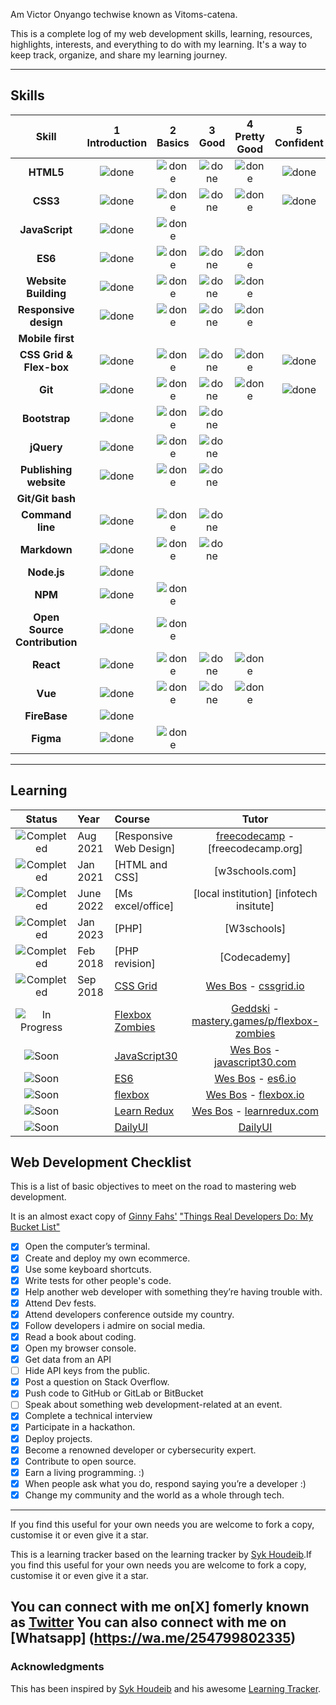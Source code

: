 Am Victor Onyango techwise known as Vitoms-catena.

This is a  complete log of my web development skills, learning, resources, highlights, interests, and everything to do with my learning. It's a way to keep track, organize, and share my learning journey.

---

## Skills

[done]: https://user-images.githubusercontent.com/29199184/32275438-8385f5c0-bf0b-11e7-9406-42265f71e2bd.png 'Done'

|            Skill             | 1<br>Introduction |  2<br>Basics  |   3<br>Good   | 4<br>Pretty Good | 5<br>Confident | 6<br>Awesome  |
| :--------------------------: | :---------------: | :-----------: | :-----------: | :--------------: | :------------: | :-----------: |
|          **HTML5**           |   ![done][done]   | ![done][done] | ![done][done] |  ![done][done]   | ![done][done]  | ![done][done] |
|           **CSS3**           |   ![done][done]   | ![done][done] | ![done][done] |  ![done][done]   | ![done][done]  | ![done][done] |
|        **JavaScript**        |   ![done][done]   | ![done][done] |               |                  |                |               |
|           **ES6**            |   ![done][done]   | ![done][done] | ![done][done] |  ![done][done]   |                |               |
|     **Website Building**     |   ![done][done]   | ![done][done] | ![done][done] |  ![done][done]   |                |               |
|    **Responsive design**     |   ![done][done]   | ![done][done] | ![done][done] |  ![done][done]   |                |               |
|       **Mobile first**       |                   |               |               |                  |                |               |
|   **CSS Grid & Flex-box**    |   ![done][done]   | ![done][done] | ![done][done] |  ![done][done]   | ![done][done]  |               |
|           **Git**            |   ![done][done]   | ![done][done] | ![done][done] |  ![done][done]   | ![done][done]  |  ![done][done]             |
|        **Bootstrap**         |   ![done][done]   | ![done][done] | ![done][done] |                  |                |               |
|          **jQuery**          |   ![done][done]   | ![done][done] | ![done][done] |                  |                |               |
|    **Publishing website**    |   ![done][done]   | ![done][done] | ![done][done] |                  |                |               |
|       **Git/Git bash**       |                   |               |                 |                |                |
|       **Command line**       |   ![done][done]   | ![done][done] | ![done][done] |                  |                |               |
|         **Markdown**         |   ![done][done]   | ![done][done] | ![done][done] |                  |                |               |
|         **Node.js**          |   ![done][done]   |               |               |                  |                |               |
|           **NPM**            |   ![done][done]   | ![done][done] |               |                  |                |               |
| **Open Source Contribution** |   ![done][done]   | ![done][done] |               |                  |                |               |
|          **React**           |   ![done][done]   | ![done][done] | ![done][done] |  ![done][done]   |                |               |
|           **Vue**            |   ![done][done]   | ![done][done] | ![done][done] |  ![done][done]   |                |               |
|         **FireBase**         |   ![done][done]   |               |               |                  |                |               |
|          **Figma**           |   ![done][done]   | ![done][done] |               |                  |                |               |

---

## Learning

[//]: # 'Status images'
[completed]: https://user-images.githubusercontent.com/29199184/32275438-8385f5c0-bf0b-11e7-9406-42265f71e2bd.png 'Completed'
[in progress]: https://user-images.githubusercontent.com/29199184/34462881-7305ddac-ee4d-11e7-9b57-589424820da4.png 'In Progress'
[soon]: https://user-images.githubusercontent.com/29199184/34462916-d5c37bd4-ee4d-11e7-9f4a-d57f2243281b.png 'Soon'

|           Status            | Year     | Course                               |                     Tutor                     |
| :-------------------------: | :------- | :----------------------------------- | :-------------------------------------------: |
|   ![Completed][completed]   | Aug 2021 | [Responsive Web Design]              |   [freecodecamp] - [freecodecamp.org]         |
|   ![Completed][completed]   | Jan 2021 | [HTML and CSS]                       |                [w3schools.com]                |
|   ![Completed][completed]   | June 2022|   [Ms excel/office]                  |  [local institution] [infotech insitute]      |
|   ![Completed][completed]   | Jan 2023 |       [PHP]                          |                  [W3schools]                  |
|   ![Completed][completed]   | Feb 2018 |        [PHP revision]                |                         [Codecademy]          |
|   ![Completed][completed]   | Sep 2018 | [CSS Grid]                           |           [Wes Bos] - [cssgrid.io]            |
| ![In Progress][in progress] |          | [Flexbox Zombies]                    | [Geddski] - [mastery.games/p/flexbox-zombies] |
|        ![Soon][soon]        |          | [JavaScript30]                       |        [Wes Bos] - [javascript30.com]         |
|        ![Soon][soon]        |          | [ES6]                                |             [Wes Bos] - [es6.io]              |
|        ![Soon][soon]        |          | [flexbox]                            |           [Wes Bos] - [flexbox.io]            |
|        ![Soon][soon]        |          | [Learn Redux]                        |         [Wes Bos] - [learnredux.com]          |
|        ![Soon][soon]        |          | [DailyUI]                            |                   [DailyUI]                   |

[//]: # 'Reference links to courses'
[react for beginners]: https://www.reactforbeginners.com
[front end web developer nanodegree]: https://in.udacity.com/course/front-end-web-developer-nanodegree--nd001/
[dailyui]: http://www.dailyui.co/
[flexbox]: https://www.flexbox.io
[css grid]: https://www.cssgrid.io
[es6]: https://www.es6.io
[front end development]: https://www.freecodecamp.org/ritikpatni
[google developer challenge scholarship]: https://www.udacity.com/google-scholarships
[javascript30]: https://javascript30.com/
[learn css grid]: https://scrimba.com/g/gR8PTE
[learn css variables]: https://scrimba.com/p/ppYrcJ
[learn redux]: https://learnredux.com
[flexbox zombies]: https://mastery.games/p/flexbox-zombies
[//]: # 'Reference links to tutors'
[freecodecamp]: https://www.freecodecamp.org
[udacity]: https://www.udacity.com
[wes bos]: https://twitter.com/wesbos
[geddski]: https://twitter.com/geddski
[per harald borgen]: https://twitter.com/perborgen
[scrimba]: https://scrimba.com/
[learnredux.com]: https://learnredux.com
[javascript30.com]: https://javascript30.com
[cssgrid.io]: https://cssgrid.io
[es6.io]: https://es6.io
[flexbox.io]: https://flexbox.io
[reactforbeginners.com]: https://reactforbeginners.com
[mastery.games/p/flexbox-zombies]: https://mastery.games/p/flexbox-zombies

## Web Development Checklist

This is a list of basic objectives to meet on the road to mastering web development.

It is an almost exact copy of [Ginny Fahs'](https://twitter.com/ginnyfahs) ["Things Real Developers Do: My Bucket List"](https://blog.prototypr.io/wondering-if-youre-a-real-developer-yet-try-making-a-bucket-list-281275482155)

- [x] Open the computer’s terminal. <achieved>
- [x] Create and deploy my own ecommerce.
- [x] Use some keyboard shortcuts.<Achieved>
- [x] Write tests for other people's code.
- [x] Help another web developer with something they’re having trouble with.
- [x] Attend Dev fests.
- [x] Attend developers conference outside my country.
- [x] Follow developers i admire on social media.
- [x] Read a book about coding.
- [x] Open my browser console.
- [x] Get data from an API
- [ ] Hide API keys from the public.
- [x] Post a question on Stack Overflow.
- [x] Push code to GitHub or GitLab or BitBucket <doing it>
- [ ] Speak about something web development-related at an event.
- [x] Complete a technical interview
- [x] Participate in a hackathon.
- [x] Deploy projects.
- [x] Become a renowned  developer or cybersecurity expert.
- [x] Contribute to open source.
- [x] Earn a living programming. :)
- [x] When people ask what you do, respond saying you’re a developer :)
- [X] Change my community and the world as a whole through tech.
---

If you find this useful for your own needs you are welcome to fork a copy, customise it or even give it a star.

This is a learning tracker based on the learning tracker by [Syk Houdeib](https://github.com/Syknapse/My-Learning-Tracker).If you find this useful for your own needs you are welcome to fork a copy, customise it or even give it a star.

**You can connect with me on[X] fomerly known as [Twitter](https://twitter.com/Afrikaan_dream?t=UPyGoHBhFTYN3oVLnrjoyw&s=09)**
**You can also connect with me on [Whatsapp] (https://wa.me/254799802335)**
---

### Acknowledgments

This has been inspired by [Syk Houdeib](https://github.com/Syknapse) and his awesome [Learning Tracker](https://github.com/Syknapse/My-Learning-Tracker).
